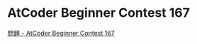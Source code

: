AtCoder Beginner Contest 167
===

[問題 - AtCoder Beginner Contest 167](https://atcoder.jp/contests/abc167/tasks)